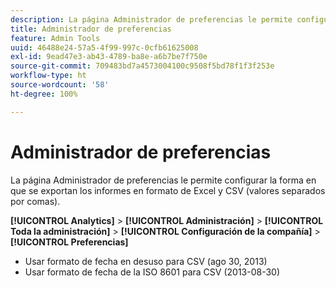 ```yaml
---
description: La página Administrador de preferencias le permite configurar la forma en que se exportan los informes en formato de Excel y CSV (valores separados por comas).
title: Administrador de preferencias
feature: Admin Tools
uuid: 46488e24-57a5-4f99-997c-0cfb61625008
exl-id: 9ead47e3-ab43-4789-ba8e-a6b7be7f750e
source-git-commit: 709483bd7a4573004100c9508f5bd78f1f3f253e
workflow-type: ht
source-wordcount: '58'
ht-degree: 100%

---
```


# Administrador de preferencias

La página Administrador de preferencias le permite configurar la forma en que se exportan los informes en formato de Excel y CSV (valores separados por comas).

**[!UICONTROL Analytics]** > **[!UICONTROL Administración]** > **[!UICONTROL Toda la administración]** > **[!UICONTROL Configuración de la compañía]** > **[!UICONTROL Preferencias]**

* Usar formato de fecha en desuso para CSV (ago 30, 2013)
* Usar formato de fecha de la ISO 8601 para CSV (2013-08-30)
